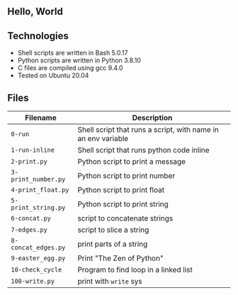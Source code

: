 ## Hello, World


## Technologies
* Shell scripts are written in Bash 5.0.17 
* Python scripts are written in Python 3.8.10
* C files are compiled using gcc 9.4.0 
* Tested on Ubuntu 20.04

## Files
| Filename | Description |
| -------- | ----------- |
| `0-run` | Shell script that runs a script, with name in an env variable |
| `1-run-inline` | Shell script that runs python code inline |
| `2-print.py` | Python script to print a message |
| `3-print_number.py` | Python script to print number |
| `4-print_float.py` | Python script to print float |
| `5-print_string.py` | Python script to print string |
| `6-concat.py` | script to concatenate strings |
| `7-edges.py` | script to slice a string |
| `8-concat_edges.py` | print parts of a string |
| `9-easter_egg.py` | Print "The Zen of Python" |
| `10-check_cycle` | Program to find loop in a linked list |
| `100-write.py` | print with `write` sys |
